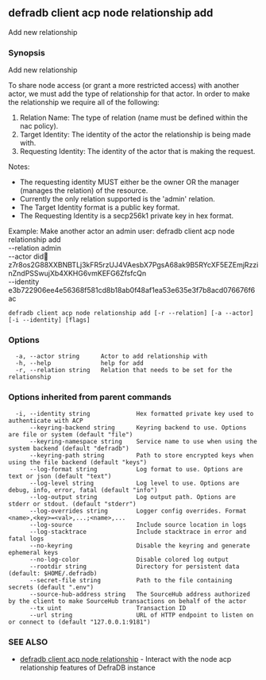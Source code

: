 ## defradb client acp node relationship add

Add new relationship

### Synopsis

Add new relationship

To share node access (or grant a more restricted access) with another actor, we must add the type of
relationship for that actor. In order to make the relationship we require all of the following:
1) Relation Name: The type of relation (name must be defined within the nac policy).
2) Target Identity: The identity of the actor the relationship is being made with.
3) Requesting Identity: The identity of the actor that is making the request.

Notes:
  - The requesting identity MUST either be the owner OR the manager (manages the relation) of the resource.
  - Currently the only relation supported is the 'admin' relation.
  - The Target Identity format is a public key format.
  - The Requesting Identity is a secp256k1 private key in hex format.

Example: Make another actor an admin user:
  defradb client acp node relationship add \
	--relation admin \
	--actor did:key:z7r8os2G88XXBNBTLj3kFR5rzUJ4VAesbX7PgsA68ak9B5RYcXF5EZEmjRzzinZndPSSwujXb4XKHG6vmKEFG6ZfsfcQn \
	--identity e3b722906ee4e56368f581cd8b18ab0f48af1ea53e635e3f7b8acd076676f6ac


```
defradb client acp node relationship add [-r --relation] [-a --actor] [-i --identity] [flags]
```

### Options

```
  -a, --actor string      Actor to add relationship with
  -h, --help              help for add
  -r, --relation string   Relation that needs to be set for the relationship
```

### Options inherited from parent commands

```
  -i, --identity string             Hex formatted private key used to authenticate with ACP
      --keyring-backend string      Keyring backend to use. Options are file or system (default "file")
      --keyring-namespace string    Service name to use when using the system backend (default "defradb")
      --keyring-path string         Path to store encrypted keys when using the file backend (default "keys")
      --log-format string           Log format to use. Options are text or json (default "text")
      --log-level string            Log level to use. Options are debug, info, error, fatal (default "info")
      --log-output string           Log output path. Options are stderr or stdout. (default "stderr")
      --log-overrides string        Logger config overrides. Format <name>,<key>=<val>,...;<name>,...
      --log-source                  Include source location in logs
      --log-stacktrace              Include stacktrace in error and fatal logs
      --no-keyring                  Disable the keyring and generate ephemeral keys
      --no-log-color                Disable colored log output
      --rootdir string              Directory for persistent data (default: $HOME/.defradb)
      --secret-file string          Path to the file containing secrets (default ".env")
      --source-hub-address string   The SourceHub address authorized by the client to make SourceHub transactions on behalf of the actor
      --tx uint                     Transaction ID
      --url string                  URL of HTTP endpoint to listen on or connect to (default "127.0.0.1:9181")
```

### SEE ALSO

* [defradb client acp node relationship](defradb_client_acp_node_relationship.md)	 - Interact with the node acp relationship features of DefraDB instance

